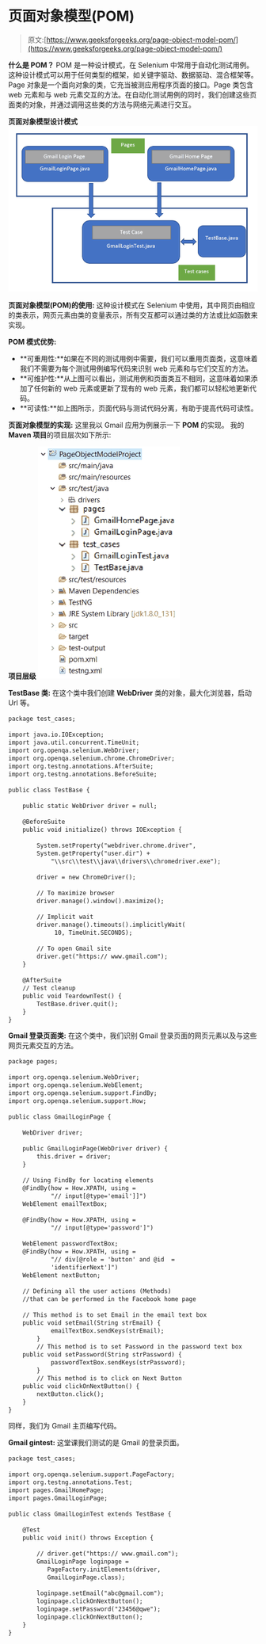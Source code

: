 # 页面对象模型(POM)

> 原文:[https://www.geeksforgeeks.org/page-object-model-pom/](https://www.geeksforgeeks.org/page-object-model-pom/)

**什么是 POM？**
POM 是一种设计模式，在 Selenium 中常用于自动化测试用例。这种设计模式可以用于任何类型的框架，如关键字驱动、数据驱动、混合框架等。
Page 对象是一个面向对象的类，它充当被测应用程序页面的接口。Page 类包含 web 元素和与 web 元素交互的方法。在自动化测试用例的同时，我们创建这些页面类的对象，并通过调用这些类的方法与网络元素进行交互。

**页面对象模型设计模式**
![](img/7a148d3bc18adb1c2bf11e1a44a55993.png)

**页面对象模型(POM)的使用:**
这种设计模式在 Selenium 中使用，其中网页由相应的类表示，网页元素由类的变量表示，所有交互都可以通过类的方法或比如函数来实现。

**POM 模式优势:**

*   **可重用性:**如果在不同的测试用例中需要，我们可以重用页面类，这意味着我们不需要为每个测试用例编写代码来识别 web 元素和与它们交互的方法。
*   **可维护性:**从上图可以看出，测试用例和页面类互不相同，这意味着如果添加了任何新的 web 元素或更新了现有的 web 元素，我们都可以轻松地更新代码。
*   **可读性:**如上图所示，页面代码与测试代码分离，有助于提高代码可读性。

**页面对象模型的实现:**
这里我以 Gmail 应用为例展示一下 **POM** 的实现。
我的 **Maven 项目**的项目层次如下所示:

**项目层级**
![](img/2eae476fad950d1c421882abf37676cf.png)

**TestBase 类:**
在这个类中我们创建 **WebDriver** 类的对象，最大化浏览器，启动 Url 等。

```
package test_cases;

import java.io.IOException;
import java.util.concurrent.TimeUnit;
import org.openqa.selenium.WebDriver;
import org.openqa.selenium.chrome.ChromeDriver;
import org.testng.annotations.AfterSuite;
import org.testng.annotations.BeforeSuite;

public class TestBase {

    public static WebDriver driver = null;

    @BeforeSuite
    public void initialize() throws IOException {

        System.setProperty("webdriver.chrome.driver",
        System.getProperty("user.dir") + 
            "\\src\\test\\java\\drivers\\chromedriver.exe");

        driver = new ChromeDriver();

        // To maximize browser
        driver.manage().window().maximize();

        // Implicit wait
        driver.manage().timeouts().implicitlyWait(
             10, TimeUnit.SECONDS);

        // To open Gmail site
        driver.get("https:// www.gmail.com");
    }

    @AfterSuite
    // Test cleanup
    public void TeardownTest() {
        TestBase.driver.quit();
    }
}
```

**Gmail 登录页面类:**
在这个类中，我们识别 Gmail 登录页面的网页元素以及与这些网页元素交互的方法。

```
package pages;

import org.openqa.selenium.WebDriver;
import org.openqa.selenium.WebElement;
import org.openqa.selenium.support.FindBy;
import org.openqa.selenium.support.How;

public class GmailLoginPage {

    WebDriver driver;

    public GmailLoginPage(WebDriver driver) {
        this.driver = driver;
    }

    // Using FindBy for locating elements
    @FindBy(how = How.XPATH, using = 
            "// input[@type='email']]")
    WebElement emailTextBox;

    @FindBy(how = How.XPATH, using = 
            "// input[@type='password']")

    WebElement passwordTextBox;
    @FindBy(how = How.XPATH, using =
            "// div[@role = 'button' and @id  =
            'identifierNext']")
    WebElement nextButton;

    // Defining all the user actions (Methods)
    //that can be performed in the Facebook home page

    // This method is to set Email in the email text box
    public void setEmail(String strEmail) {
            emailTextBox.sendKeys(strEmail);
        }
        // This method is to set Password in the password text box
    public void setPassword(String strPassword) {
            passwordTextBox.sendKeys(strPassword);
        }
        // This method is to click on Next Button
    public void clickOnNextButton() {
        nextButton.click();
    }
}
```

同样，我们为 Gmail 主页编写代码。

**Gmail gintest:**
这堂课我们测试的是 Gmail 的登录页面。

```
package test_cases;

import org.openqa.selenium.support.PageFactory;
import org.testng.annotations.Test;
import pages.GmailHomePage;
import pages.GmailLoginPage;

public class GmailLoginTest extends TestBase {

    @Test
    public void init() throws Exception {

        // driver.get("https:// www.gmail.com");
        GmailLoginPage loginpage = 
           PageFactory.initElements(driver,
           GmailLoginPage.class);

        loginpage.setEmail("abc@gmail.com");
        loginpage.clickOnNextButton();
        loginpage.setPassword("23456@qwe");
        loginpage.clickOnNextButton();
    }
}
```